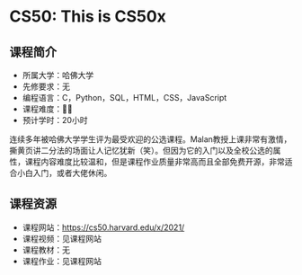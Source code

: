 # CS50: This is CS50x
## 课程简介
- 所属大学：哈佛大学
- 先修要求：无
- 编程语言：C，Python，SQL，HTML，CSS，JavaScript
- 课程难度：🌟🌟
- 预计学时：20小时

连续多年被哈佛大学学生评为最受欢迎的公选课程。Malan教授上课非常有激情，撕黄页讲二分法的场面让人记忆犹新（笑）。但因为它的入门以及全校公选的属性，课程内容难度比较温和，但是课程作业质量非常高而且全部免费开源，非常适合小白入门，或者大佬休闲。

## 课程资源
- 课程网站：https://cs50.harvard.edu/x/2021/
- 课程视频：见课程网站
- 课程教材：无
- 课程作业：见课程网站
